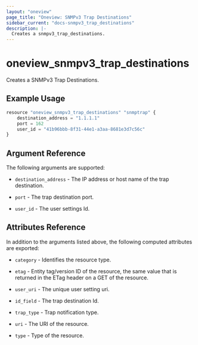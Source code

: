```yaml
---
layout: "oneview"
page_title: "Oneview: SNMPv3 Trap Destinations"
sidebar_current: "docs-snmpv3_trap_destinations"
description: |-
  Creates a snmpv3_trap_destinations.
---
```


# oneview\_snmpv3\_trap\_destinations

Creates a SNMPv3 Trap Destinations.

## Example Usage

```js
resource "oneview_snmpv3_trap_destinations" "snmptrap" {
    destination_address = "1.1.1.1"
    port = 162
    user_id = "41b96bbb-8f31-44e1-a3aa-8681e3d7c56c"
}
```

## Argument Reference

The following arguments are supported: 

* `destination_address` - The IP address or host name of the trap destination.

* `port` - The trap destination port.

* `user_id` - The user settings Id.


## Attributes Reference

In addition to the arguments listed above, the following computed attributes are exported:

* `category` - Identifies the resource type.

* `etag` - Entity tag/version ID of the resource, the same value that is returned in the ETag header on a GET of the resource.

* `user_uri` - The unique user setting uri.

* `id_field` - The trap destination Id.

* `trap_type` -  Trap notification type.

* `uri` - The URI of the resource.

* `type` - Type of the resource.
